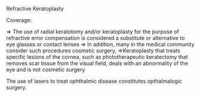 Refractive Keratoplasty

Coverage:

=> The use of radial keratotomy and/or keratoplasty for the purpose of refractive error compensation is considered a substitute or alternative to eye glasses or contact lenses
=> In addition, many in the medical community consider such procedures cosmetic surgery,
=>Keratoplasty that treats specific lesions of the cornea, such as phototherapeutic keratectomy that removes scar tissue from the visual field, deals with an abnormality of the eye and is not cosmetic surgery

The use of lasers to treat ophthalmic disease constitutes opthalmalogic surgery. 

